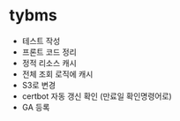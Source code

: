 # tybms

- 테스트 작성
- 프론트 코드 정리
- 정적 리소스 캐시
- 전체 조회 로직에 캐시
- S3로 변경
- certbot 자동 갱신 확인 (만료일 확인명령어로)
- GA 등록